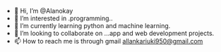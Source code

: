 - 👋 Hi, I’m @Alanokay
- 👀 I’m interested in .programming..
- 🌱 I’m currently learning python and machine learning.
- 💞️ I’m looking to collaborate on ...app and web development projects.
- 📫 How to reach me is through gmail allankariuki950@gmail.com

<!---
Alanokay/Alanokay is a ✨ special ✨ repository because its `README.md` (this file) appears on your GitHub profile.
You can click the Preview link to take a look at your changes.
--->
